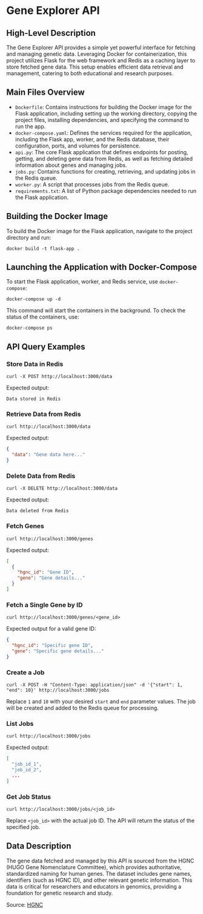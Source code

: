 # Gene Explorer API

## High-Level Description

The Gene Explorer API provides a simple yet powerful interface for fetching and managing genetic data. Leveraging Docker for containerization, this project utilizes Flask for the web framework and Redis as a caching layer to store fetched gene data. This setup enables efficient data retrieval and management, catering to both educational and research purposes.

## Main Files Overview

- `Dockerfile`: Contains instructions for building the Docker image for the Flask application, including setting up the working directory, copying the project files, installing dependencies, and specifying the command to run the app.
- `docker-compose.yaml`: Defines the services required for the application, including the Flask app, worker, and the Redis database, their configuration, ports, and volumes for persistence.
- `api.py`: The core Flask application that defines endpoints for posting, getting, and deleting gene data from Redis, as well as fetching detailed information about genes and managing jobs.
- `jobs.py`: Contains functions for creating, retrieving, and updating jobs in the Redis queue.
- `worker.py`: A script that processes jobs from the Redis queue.
- `requirements.txt`: A list of Python package dependencies needed to run the Flask application.

## Building the Docker Image

To build the Docker image for the Flask application, navigate to the project directory and run:

```shell
docker build -t flask-app .
```

## Launching the Application with Docker-Compose

To start the Flask application, worker, and Redis service, use `docker-compose`:

```shell
docker-compose up -d
```

This command will start the containers in the background. To check the status of the containers, use:

```shell
docker-compose ps
```

## API Query Examples

### Store Data in Redis

```shell
curl -X POST http://localhost:3000/data
```

Expected output:
```
Data stored in Redis
```

### Retrieve Data from Redis

```shell
curl http://localhost:3000/data
```

Expected output:
```json
{
  "data": "Gene data here..."
}
```

### Delete Data from Redis

```shell
curl -X DELETE http://localhost:3000/data
```

Expected output:
```
Data deleted from Redis
```

### Fetch Genes

```shell
curl http://localhost:3000/genes
```

Expected output:
```json
[
  {
    "hgnc_id": "Gene ID",
    "gene": "Gene details..."
  }
]
```

### Fetch a Single Gene by ID

```shell
curl http://localhost:3000/genes/<gene_id>
```

Expected output for a valid gene ID:
```json
{
  "hgnc_id": "Specific gene ID",
  "gene": "Specific gene details..."
}
```

### Create a Job

```shell
curl -X POST -H "Content-Type: application/json" -d '{"start": 1, "end": 10}' http://localhost:3000/jobs
```

Replace `1` and `10` with your desired `start` and `end` parameter values. The job will be created and added to the Redis queue for processing.

### List Jobs

```shell
curl http://localhost:3000/jobs
```

Expected output:
```json
[
  "job_id_1",
  "job_id_2",
  ...
]
```

### Get Job Status

```shell
curl http://localhost:3000/jobs/<job_id>
```

Replace `<job_id>` with the actual job ID. The API will return the status of the specified job.

## Data Description

The gene data fetched and managed by this API is sourced from the HGNC (HUGO Gene Nomenclature Committee), which provides authoritative, standardized naming for human genes. The dataset includes gene names, identifiers (such as HGNC ID), and other relevant genetic information. This data is critical for researchers and educators in genomics, providing a foundation for genetic research and study.

Source: [HGNC](https://www.genenames.org/download/archive/)

